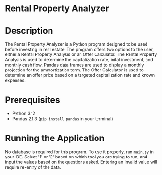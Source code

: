 # Rental Property Analyzer

# Description 
The Rental Property Analyzer is a Python program designed to be used before investing in real estate. The program offers two options to the user, either a Rental Property Analysis or an Offer Calculator. The Rental Property Analysis is used to determine the capitalization rate, inital investment, and monthly cash flow. Pandas data frames are used to display a monthly projection for the ammortization term. The Offer Calculator is used to determine an offer price based on a targeted capitalization rate and known expenses. 

# Prerequisites
* Python 3.12
* Pandas 2.1.3 (`pip install pandas` in your terminal)

# Running the Application
No database is required for this program. To use it properly, run `main.py` in your IDE. Select '1' or '2' based on which tool you are trying to run, and input the values based on the questions asked. Entering an invalid value will require re-entry of the data.


